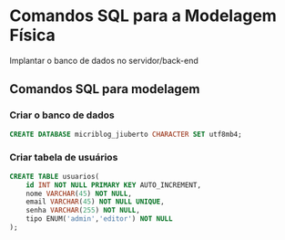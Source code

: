 # Comandos SQL para a Modelagem Física

Implantar o banco de dados no servidor/back-end

## Comandos SQL para modelagem

### Criar o banco de dados

```sql
CREATE DATABASE micriblog_jiuberto CHARACTER SET utf8mb4;
```

### Criar tabela de usuários

```sql
CREATE TABLE usuarios(
    id INT NOT NULL PRIMARY KEY AUTO_INCREMENT,
    nome VARCHAR(45) NOT NULL,
    email VARCHAR(45) NOT NULL UNIQUE,
    senha VARCHAR(255) NOT NULL,
    tipo ENUM('admin','editor') NOT NULL
);
```